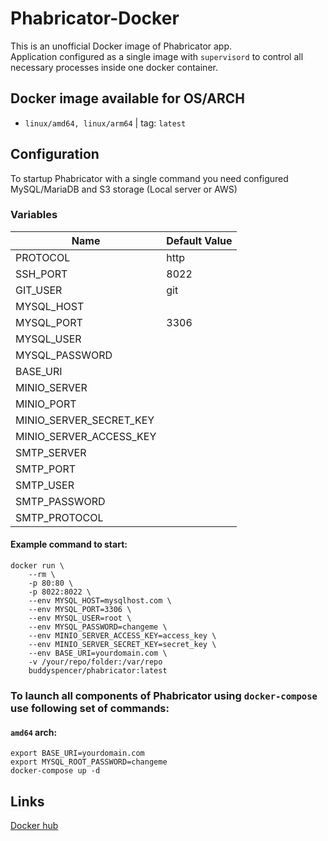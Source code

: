 # Phabricator-Docker

This is an unofficial Docker image of Phabricator app.  
Application configured as a single image with `supervisord` to control all necessary processes inside one docker container.  

## Docker image available for OS/ARCH
* `linux/amd64, linux/arm64` | tag: `latest`

## Configuration

To startup Phabricator with a single command you need configured MySQL/MariaDB and S3 storage (Local server or AWS)

### Variables
|Name|Default Value|
|---|---|
|PROTOCOL|http|
|SSH_PORT|8022|
|GIT_USER|git|
|MYSQL_HOST||
|MYSQL_PORT|3306|
|MYSQL_USER||
|MYSQL_PASSWORD||
|BASE_URI||
|MINIO_SERVER||
|MINIO_PORT||
|MINIO_SERVER_SECRET_KEY||
|MINIO_SERVER_ACCESS_KEY||
|SMTP_SERVER||
|SMTP_PORT||
|SMTP_USER||
|SMTP_PASSWORD||
|SMTP_PROTOCOL||

#### Example command to start:
```
docker run \
    --rm \
    -p 80:80 \
    -p 8022:8022 \
    --env MYSQL_HOST=mysqlhost.com \
    --env MYSQL_PORT=3306 \
    --env MYSQL_USER=root \
    --env MYSQL_PASSWORD=changeme \
    --env MINIO_SERVER_ACCESS_KEY=access_key \
    --env MINIO_SERVER_SECRET_KEY=secret_key \
    --env BASE_URI=yourdomain.com \
    -v /your/repo/folder:/var/repo
    buddyspencer/phabricator:latest
```

### To launch all components of Phabricator using `docker-compose` use following set of commands:
#### `amd64` arch:
```
export BASE_URI=yourdomain.com
export MYSQL_ROOT_PASSWORD=changeme
docker-compose up -d
```

## Links
[Docker hub](https://hub.docker.com/r/buddyspencer/phabricator)